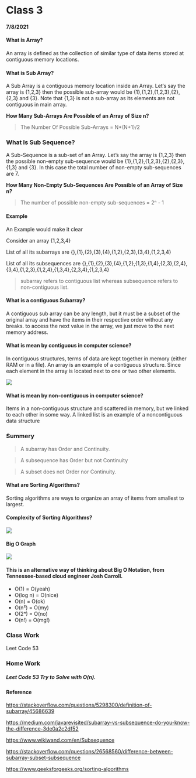 # Class 3
#### 7/8/2021
#### What is Array?
An array is defined as the collection of similar type of data items stored at contiguous memory locations.

#### What is Sub Array?
A Sub Array is a contiguous memory location inside an Array. Let‘s say the array is {1,2,3} then the possible sub-array would be {1},{1,2},{1,2,3},{2},{2,3} and {3}. Note that {1,3} is not a sub-array as its elements are not contiguous in main array.

**How Many Sub-Arrays Are Possible of an Array of Size n?**
> The Number Of Possible Sub-Arrays = N*(N+1)/2

### What Is Sub Sequence?
A Sub-Sequence is a sub-set of an Array. Let’s say the array is {1,2,3} then the possible non-empty sub-sequence would be {1},{1,2},{1,2,3},{2},{2,3},{1,3} and {3}. In this case the total number of non-empty sub-sequences are 7.

**How Many Non-Empty Sub-Sequences Are Possible of an Array of Size n?**
> The number of possible non-empty sub-sequences = 2ⁿ - 1

#### Example
An Example would make it clear

Consider an array {1,2,3,4}

List of all its subarrays are {},{1},{2},{3},{4},{1,2},{2,3},{3,4},{1,2,3,4}

List of all its subsequences are {},{1},{2},{3},{4},{1,2},{1,3},{1,4},{2,3},{2,4},{3,4},{1,2,3},{1,2,4},{1,3,4},{2,3,4},{1,2,3,4}

> subarray refers to contiguous list whereas subsequence refers to non-contiguous list.


#### What is a contiguous Subarray?
A contiguous sub array can be any length, but it must be a subset of the original array and have the items in their respective order without any breaks. to access the next value in the array, we just move to the next memory address.

#### What is mean by contiguous in computer science?
In contiguous structures, terms of data are kept together in memory (either RAM or in a file). An array is an example of a contiguous structure. Since each element in the array is located next to one or two other elements.

![](https://i.ibb.co/gt5bGtJ/contiguous-array.jpg)

#### What is mean by non-contiguous in computer science?
Items in a non-contiguous structure and scattered in memory, but we linked to each other in some way. A linked list is an example of a noncontiguous data structure


### Summery
> A subarray has Order and Continuity.

> A subsequence has Order but not Continuity

> A subset does not Order nor Continuity.

#### What are Sorting Algorithms?
Sorting algorithms are ways to organize an array of items from smallest to largest.

#### Complexity of Sorting Algorithms?

![](https://i.ibb.co/54Q5jQf/timecofsalgo.png)

#### Big O Graph
![](https://i.ibb.co/kJ9vS36/Big-O-Graph.png)

#### This is an alternative way of thinking about Big O Notation, from Tennessee-based cloud engineer Josh Carroll.
- O(1) = O(yeah)
- O(log n) = O(nice)
- O(n) = O(ok)
- O(n²) = O(my)
- O(2ⁿ) = O(no)
- O(n!) = O(mg!)

### Class Work

Leet Code 53

### Home Work 
##### Leet Code 53 Try to Solve with O(n).

#### Reference
https://stackoverflow.com/questions/5298300/definition-of-subarray/45686639

https://medium.com/javarevisited/subarray-vs-subsequence-do-you-know-the-difference-3de0a2c2df52

https://www.wikiwand.com/en/Subsequence

https://stackoverflow.com/questions/26568560/difference-between-subarray-subset-subsequence

https://www.geeksforgeeks.org/sorting-algorithms
